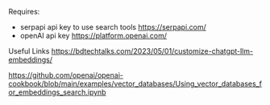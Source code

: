 Requires: 
- serpapi api key to use search tools https://serpapi.com/
- openAI api key https://platform.openai.com/

Useful Links
https://bdtechtalks.com/2023/05/01/customize-chatgpt-llm-embeddings/

https://github.com/openai/openai-cookbook/blob/main/examples/vector_databases/Using_vector_databases_for_embeddings_search.ipynb